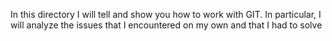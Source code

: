 In this directory I will tell and show you how to work with GIT. In particular, I will analyze the issues that I encountered on my own and that I had to solve